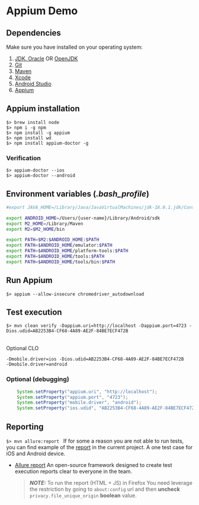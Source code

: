 # Appium Demo


## Dependencies
Make sure you have installed on your operating system:<br/>
1. [JDK. Oracle](http://www.java.com/) OR [OpenJDK](https://openjdk.java.net/)
2. [Git](https://git-scm.com/)
3. [Maven](https://maven.apache.org/)
4. [Xcode](https://developer.apple.com/xcode/)
5. [Android Studio](https://developer.android.com/studio)
6. [Appium](https://appium.io/)


## Appium installation

`$> brew install node ` <br/>
`$> npm i -g npm ` <br/>
`$> npm install -g appium ` <br/>
`$> npm install wd ` <br/>
`$> npm install appium-doctor -g ` <br/>

### Verification
`$> appium-doctor --ios ` <br/>
`$> appium-doctor --android ` <br/>

## Environment variables (_.bash_profile_)
```bash
#export JAVA_HOME=/Library/Java/JavaVirtualMachines/jdk-18.0.1.jdk/Contents/Home

export ANDROID_HOME=/Users/{user-name}/Library/Android/sdk
export M2_HOME=/Library/Maven
export M2=$M2_HOME/bin

export PATH=$M2:$ANDROID_HOME:$PATH
export PATH=$ANDROID_HOME/emulator:$PATH
export PATH=$ANDROID_HOME/platform-tools:$PATH
export PATH=$ANDROID_HOME/tools:$PATH
export PATH=$ANDROID_HOME/tools/bin:$PATH
```

## Run Appium
`$> appium --allow-insecure chromedriver_autodownload ` <br/>



## Test execution
`$> mvn clean verify -Dappium.uri=http://localhost -Dappium.port=4723 -Dios.udid=AB2253B4-CF68-4A89-AE2F-84BE7ECF472B ` </br></br>

Optional CLO
```
-Dmobile.driver=ios -Dios.udid=AB2253B4-CF68-4A89-AE2F-84BE7ECF472B
-Dmobile.driver=android
```

### Optional (debugging)
```java
    System.setProperty("appium.uri", "http://localhost");
    System.setProperty("appium.port", "4723");
    System.setProperty("mobile.driver", "android");
    System.setProperty("ios.udid", "AB2253B4-CF68-4A89-AE2F-84BE7ECF472B");
```


## Reporting
`$> mvn allure:report `
If for some a reason you are not able to run tests, you can find example of the [report](./doc/allure-maven-plugin.zip) in the current project. A one test case for iOS and Android device. <br/>

* [Allure report](https://github.com/allure-framework)  An open-source framework designed to create test execution reports clear to everyone in the team. <br/>
  > **_NOTE:_** To run the report (HTML + JS) in Firefox You need leverage the restriction by going to `about:config` url and then **uncheck** `privacy.file_unique_origin` **boolean** value.

